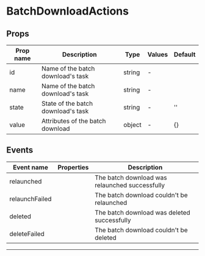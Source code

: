 # BatchDownloadActions

## Props

| Prop name | Description                        | Type   | Values | Default |
| --------- | ---------------------------------- | ------ | ------ | ------- |
| id        | Name of the batch download's task  | string | -      |         |
| name      | Name of the batch download's task  | string | -      |         |
| state     | State of the batch download's task | string | -      | ''      |
| value     | Attributes of the batch download   | object | -      | {}      |

## Events

| Event name     | Properties | Description                                    |
| -------------- | ---------- | ---------------------------------------------- |
| relaunched     |            | The batch download was relaunched successfully |
| relaunchFailed |            | The batch download couldn't be relaunched      |
| deleted        |            | The batch download was deleted successfully    |
| deleteFailed   |            | The batch download couldn't be deleted         |

---
